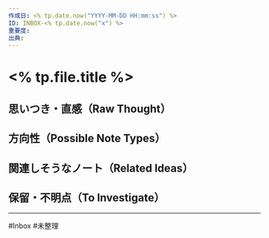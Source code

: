 ```yaml
---
作成日: <% tp.date.now("YYYY-MM-DD HH:mm:ss") %>
ID: INBOX-<% tp.date.now("x") %>
重要度: 
出典:
---
```


# <% tp.file.title %>

## 思いつき・直感（Raw Thought）



## 方向性（Possible Note Types）



## 関連しそうなノート（Related Ideas）



## 保留・不明点（To Investigate）



---
#Inbox #未整理 